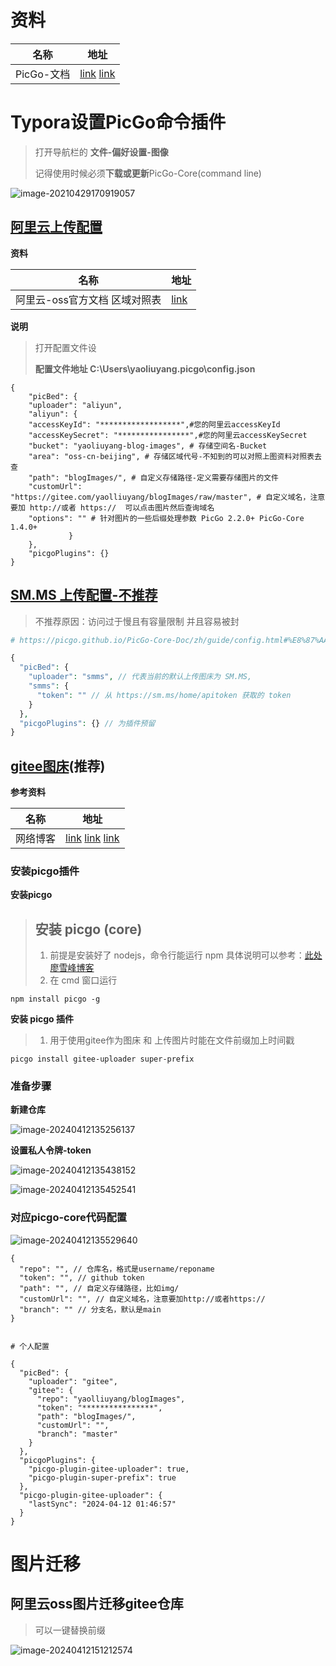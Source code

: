 # 资料

| 名称       | 地址                                                         |
| ---------- | ------------------------------------------------------------ |
| PicGo-文档 | [link](https://picgo.github.io/PicGo-Core-Doc/)  [link](https://picgo.github.io/PicGo-Doc/zh/guide/config.html#%E5%9F%BA%E6%9C%AC%E6%93%8D%E4%BD%9C%E9%A2%84%E8%A7%88) |



# Typora设置PicGo命令插件

> 打开导航栏的 **文件-偏好设置-图像**
>
> 记得使用时候必须**下载或更新**PicGo-Core(command line)

![image-20210429170919057](https://gitee.com/yaolliuyang/blogImages/raw/master/blogImages/image-20210429170919057.png)

## [阿里云上传配置](https://picgo.github.io/PicGo-Core-Doc/zh/guide/config.html#picbed-aliyun)

**资料**

| 名称                          | 地址                                                         |
| ----------------------------- | ------------------------------------------------------------ |
| 阿里云-oss官方文档 区域对照表 | [link](https://help.aliyun.com/document_detail/31837.htm?spm=a2c4g.11186623.0.0.11f97908uGYPQK#concept-zt4-cvy-5db) |

**说明**

> 打开配置文件设
>
> **配置文件地址  C:\Users\yaoliuyang\.picgo\config.json**

```shell
{
    "picBed": {
    "uploader": "aliyun",
    "aliyun": {
    "accessKeyId": "******************",#您的阿里云accessKeyId
    "accessKeySecret": "****************",#您的阿里云accessKeySecret
    "bucket": "yaoliuyang-blog-images", # 存储空间名-Bucket
    "area": "oss-cn-beijing", # 存储区域代号-不知到的可以对照上图资料对照表去查
    "path": "blogImages/", # 自定义存储路径-定义需要存储图片的文件
    "customUrl": "https://gitee.com/yaolliuyang/blogImages/raw/master", # 自定义域名，注意要加 http://或者 https://  可以点击图片然后查询域名
    "options": "" # 针对图片的一些后缀处理参数 PicGo 2.2.0+ PicGo-Core 1.4.0+
             }
    },
    "picgoPlugins": {}
}

```



##  [SM.MS 上传配置-不推荐](https://blog.csdn.net/netceor/article/details/119705826)

> 不推荐原因：访问过于慢且有容量限制 并且容易被封

```php
# https://picgo.github.io/PicGo-Core-Doc/zh/guide/config.html#%E8%87%AA%E5%8A%A8%E7%94%9F%E6%88%90

{
  "picBed": {
    "uploader": "smms", // 代表当前的默认上传图床为 SM.MS,
    "smms": {
      "token": "" // 从 https://sm.ms/home/apitoken 获取的 token
    }
  },
  "picgoPlugins": {} // 为插件预留
}
```

## [gitee图床](https://picgo.github.io/PicGo-Doc/zh/guide/config.html#github%E5%9B%BE%E5%BA%8A)(推荐)

**参考资料**

| 名称     | 地址                                                         |
| -------- | ------------------------------------------------------------ |
| 网络博客 | [link](https://blog.csdn.net/m0_37952030/article/details/109138431)  [link](https://www.cnblogs.com/iangel/p/15131181.html)  [link](https://blog.csdn.net/weixin_44491927/article/details/106528795) |

### 安装picgo插件

**安装picgo**

> ## 安装 picgo (core)
>
> 1. 前提是安装好了 nodejs，命令行能运行 npm
>    具体说明可以参考：[此处廖雪峰博客](https://www.liaoxuefeng.com/wiki/1022910821149312/1023025597810528)
> 2. 在 cmd 窗口运行 

```shell
npm install picgo -g
```

**安装 picgo 插件**

> 1. 用于使用gitee作为图床 和 上传图片时能在文件前缀加上时间戳

```shell
picgo install gitee-uploader super-prefix
```



### 准备步骤

**新建仓库**

![image-20240412135256137](https://gitee.com/yaolliuyang/blogImages/raw/master/blogImages/image-20240412135256137.png)

**设置私人令牌-token**

![image-20240412135438152](https://gitee.com/yaolliuyang/blogImages/raw/master/blogImages/image-20240412135438152.png)

![image-20240412135452541](https://gitee.com/yaolliuyang/blogImages/raw/master/blogImages/image-20240412135452541.png)

### 对应picgo-core代码配置

![image-20240412135529640](https://gitee.com/yaolliuyang/blogImages/raw/master/blogImages/image-20240412135529640.png)

```shell
{
  "repo": "", // 仓库名，格式是username/reponame
  "token": "", // github token
  "path": "", // 自定义存储路径，比如img/
  "customUrl": "", // 自定义域名，注意要加http://或者https://
  "branch": "" // 分支名，默认是main
}


# 个人配置

{
  "picBed": {
    "uploader": "gitee",
    "gitee": {
      "repo": "yaolliuyang/blogImages",
      "token": "****************",
      "path": "blogImages/",
      "customUrl": "",
      "branch": "master"
    }
  },
  "picgoPlugins": {
    "picgo-plugin-gitee-uploader": true,
    "picgo-plugin-super-prefix": true
  },
  "picgo-plugin-gitee-uploader": {
    "lastSync": "2024-04-12 01:46:57"
  }
}
```

# 图片迁移

## 阿里云oss图片迁移gitee仓库

> 可以一键替换前缀

![image-20240412151212574](https://gitee.com/yaolliuyang/blogImages/raw/master/blogImages/image-20240412151212574.png)